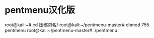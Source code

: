 <h1>pentmenu汉化版</h1>

root@kali:~#  cd 压缩包名/ 
root@kali:~/pentmenu-master#  chmod 755 pentmenu 
root@kali:~/pentmenu-master#  ./pentmenu

